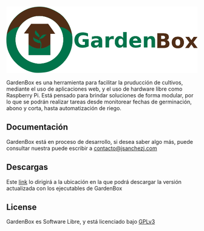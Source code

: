 
![GardenBox](https://raw.githubusercontent.com/jsnchzjmnz/GardenBox/master/logo.png)

GardenBox es una herramienta para facilitar la pruducción de cultivos, mediante el uso de aplicaciones web, y el uso de hardware libre como Raspberry Pi.
Está pensado para brindar soluciones de forma modular, por lo que se podrán realizar tareas desde monitorear fechas de germinación, abono y corta, hasta automatización de riego. 

## Documentación

GardenBox está en proceso de desarrollo, si desea saber algo más, puede consultar nuestra puede escribir a contacto@jsanchezj.com


## Descargas

Este [link](https://github.com/jsnchzjmnz/GardenBox) lo dirigirá a la ubicación en la que podrá descargar la versión actualizada con los ejecutables de GardenBox

## License

GardenBox es Software Libre, y está licenciado bajo [GPLv3](https://github.com/jsnchzjmnz/bliburu/blob/master/LICENSE)
